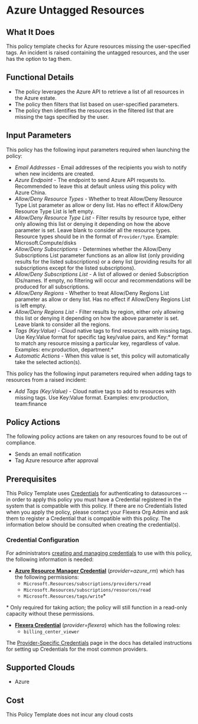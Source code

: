 # Azure Untagged Resources

## What It Does

This policy template checks for Azure resources missing the user-specified tags. An incident is raised containing the untagged resources, and the user has the option to tag them.

## Functional Details

- The policy leverages the Azure API to retrieve a list of all resources in the Azure estate.
- The policy then filters that list based on user-specified parameters.
- The policy then identifies the resources in the filtered list that are missing the tags specified by the user.

## Input Parameters

This policy has the following input parameters required when launching the policy:

- *Email Addresses* - Email addresses of the recipients you wish to notify when new incidents are created.
- *Azure Endpoint* - The endpoint to send Azure API requests to. Recommended to leave this at default unless using this policy with Azure China.
- *Allow/Deny Resource Types* - Whether to treat Allow/Deny Resource Type List parameter as allow or deny list. Has no effect if Allow/Deny Resource Type List is left empty.
- *Allow/Deny Resource Type List* - Filter results by resource type, either only allowing this list or denying it depending on how the above parameter is set. Leave blank to consider all the resource types. Resource types should be in the format of `Provider/type`. Example: Microsoft.Compute/disks
- *Allow/Deny Subscriptions* - Determines whether the Allow/Deny Subscriptions List parameter functions as an allow list (only providing results for the listed subscriptions) or a deny list (providing results for all subscriptions except for the listed subscriptions).
- *Allow/Deny Subscriptions List* - A list of allowed or denied Subscription IDs/names. If empty, no filtering will occur and recommendations will be produced for all subscriptions.
- *Allow/Deny Regions* - Whether to treat Allow/Deny Regions List parameter as allow or deny list. Has no effect if Allow/Deny Regions List is left empty.
- *Allow/Deny Regions List* - Filter results by region, either only allowing this list or denying it depending on how the above parameter is set. Leave blank to consider all the regions.
- *Tags (Key:Value)* - Cloud native tags to find resources with missing tags. Use Key:Value format for specific tag key/value pairs, and Key:\* format to match any resource missing a particular key, regardless of value. Examples: env:production, department:\*
- *Automatic Actions* - When this value is set, this policy will automatically take the selected action(s).

This policy has the following input parameters required when adding tags to resources from a raised incident:

- *Add Tags (Key:Value)* - Cloud native tags to add to resources with missing tags. Use Key:Value format. Examples: env:production, team:finance

## Policy Actions

The following policy actions are taken on any resources found to be out of compliance.

- Sends an email notification
- Tag Azure resource after approval

## Prerequisites

This Policy Template uses [Credentials](https://docs.flexera.com/flexera/EN/Automation/ManagingCredentialsExternal.htm) for authenticating to datasources -- in order to apply this policy you must have a Credential registered in the system that is compatible with this policy. If there are no Credentials listed when you apply the policy, please contact your Flexera Org Admin and ask them to register a Credential that is compatible with this policy. The information below should be consulted when creating the credential(s).

### Credential Configuration

For administrators [creating and managing credentials](https://docs.flexera.com/flexera/EN/Automation/ManagingCredentialsExternal.htm) to use with this policy, the following information is needed:

- [**Azure Resource Manager Credential**](https://docs.flexera.com/flexera/EN/Automation/ProviderCredentials.htm#automationadmin_109256743_1124668) (*provider=azure_rm*) which has the following permissions:
  - `Microsoft.Resources/subscriptions/providers/read`
  - `Microsoft.Resources/subscriptions/resources/read`
  - `Microsoft.Resources/tags/write`*

\* Only required for taking action; the policy will still function in a read-only capacity without these permissions.

- [**Flexera Credential**](https://docs.flexera.com/flexera/EN/Automation/ProviderCredentials.htm) (*provider=flexera*) which has the following roles:
  - `billing_center_viewer`

The [Provider-Specific Credentials](https://docs.flexera.com/flexera/EN/Automation/ProviderCredentials.htm) page in the docs has detailed instructions for setting up Credentials for the most common providers.

## Supported Clouds

- Azure

## Cost

This Policy Template does not incur any cloud costs
